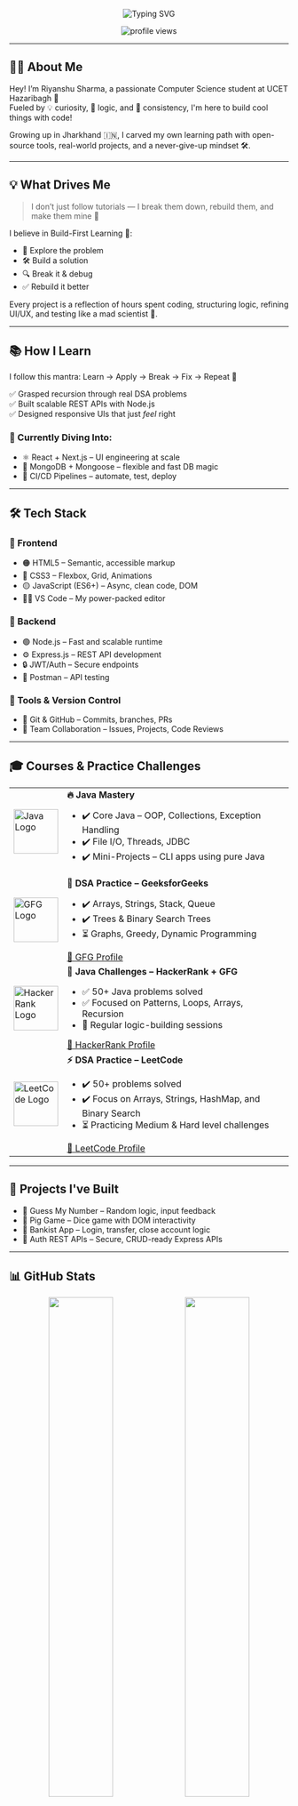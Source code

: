 <!-- 🚀 Welcome Banner -->
<p align="center">          
  <img 
    src="https://readme-typing-svg.herokuapp.com?font=JetBrains+Mono&weight=700&size=30&pause=1000&color=FF4C4C&center=true&vCenter=true&width=600&lines=Hey+there!+I’m+Riyanshu+Sharma+🎓;CSE+Student+@+UCET+Hazaribagh;Java+%26+DSA+Practitioner+🧠;Web+Dev+%2B+Cloud+Explorer+☁️;App+Development+Enthusiast+📱;Code.+Build.+Iterate.+Repeat+🔥"  
    alt="Typing SVG"     
  />
</p>  
        
<p align="center">
  <img src="https://komarev.com/ghpvc/?username=Riyanshu-256&label=Profile+Views&color=0e75b6&style=flat" alt="profile views" />
</p>                 
 
---

## 👨‍💻 About Me

Hey! I’m Riyanshu Sharma, a passionate Computer Science student at UCET Hazaribagh 🚀  
Fueled by 💡 curiosity, 🧠 logic, and 💪 consistency, I'm here to build cool things with code!

Growing up in Jharkhand 🇮🇳, I carved my own learning path with open-source tools, real-world projects, and a never-give-up mindset 🛠️.

---

## 💡 What Drives Me

> I don’t just follow tutorials — I break them down, rebuild them, and make them mine 🔁

I believe in Build-First Learning 🧪:
- 🧩 Explore the problem  
- 🛠️ Build a solution  
- 🔍 Break it & debug  
- ✅ Rebuild it better

Every project is a reflection of hours spent coding, structuring logic, refining UI/UX, and testing like a mad scientist 🧪.

---

## 📚 How I Learn

I follow this mantra: Learn → Apply → Break → Fix → Repeat 🔁

✅ Grasped recursion through real DSA problems  
✅ Built scalable REST APIs with Node.js  
✅ Designed responsive UIs that just *feel* right

### 🔭 Currently Diving Into:
- ⚛️ React + Next.js – UI engineering at scale  
- 🍃 MongoDB + Mongoose – flexible and fast DB magic  
- 🔁 CI/CD Pipelines – automate, test, deploy

---

## 🛠️ Tech Stack

### 🎨 Frontend
- 🟠 HTML5 – Semantic, accessible markup  
- 🔵 CSS3 – Flexbox, Grid, Animations  
- 🟡 JavaScript (ES6+) – Async, clean code, DOM  
- 🧑‍🎨 VS Code – My power-packed editor

### 🧠 Backend
- 🟢 Node.js – Fast and scalable runtime  
- ⚙️ Express.js – REST API development  
- 🔒 JWT/Auth – Secure endpoints  
- 🧪 Postman – API testing

### 🔧 Tools & Version Control
- 🐙 Git & GitHub – Commits, branches, PRs  
- 🤝 Team Collaboration – Issues, Projects, Code Reviews

---

## 🎓 Courses & Practice Challenges

<table>
  <tr>
    <td><img src="https://cdn.worldvectorlogo.com/logos/java-14.svg" alt="Java Logo" width="80" /></td>
    <td>
      <strong>🔥 Java Mastery</strong><br>
      <ul>
        <li>✔️ Core Java – OOP, Collections, Exception Handling</li>
        <li>✔️ File I/O, Threads, JDBC</li>
        <li>✔️ Mini-Projects – CLI apps using pure Java</li>
      </ul>
    </td>
  </tr>

  <tr>
    <td><img src="https://media.geeksforgeeks.org/wp-content/uploads/20230403183704/gfg_logo.png" alt="GFG Logo" width="80" /></td>
    <td>
      <strong>🧠 DSA Practice – GeeksforGeeks</strong><br>
      <ul>
        <li>✔️ Arrays, Strings, Stack, Queue</li>
        <li>✔️ Trees & Binary Search Trees</li>
        <li>⏳ Graphs, Greedy, Dynamic Programming</li>
      </ul>
      <a href="https://www.geeksforgeeks.org/user/riyans8254/" target="_blank">🔗 GFG Profile</a>
    </td>
  </tr>

  <tr>
    <td><img src="https://upload.wikimedia.org/wikipedia/commons/6/65/HackerRank_logo.png" alt="HackerRank Logo" width="80" /></td>
    <td>
      <strong>🧩 Java Challenges – HackerRank + GFG</strong><br>
      <ul>
        <li>✅ 50+ Java problems solved</li>
        <li>✅ Focused on Patterns, Loops, Arrays, Recursion</li>
        <li>🧠 Regular logic-building sessions</li>
      </ul>
      <a href="https://www.hackerrank.com/profile/riyanshu062" target="_blank">🔗 HackerRank Profile</a>
    </td>
  </tr>
  
  <tr>
    <td><img src="https://upload.wikimedia.org/wikipedia/commons/1/19/LeetCode_logo_black.png" alt="LeetCode Logo" width="80" /></td>
    <td>
      <strong>⚡ DSA Practice – LeetCode</strong><br>
      <ul>
        <li>✔️ 50+ problems solved</li>
        <li>✔️ Focus on Arrays, Strings, HashMap, and Binary Search</li>
        <li>⏳ Practicing Medium & Hard level challenges</li>
      </ul>
      <a href="https://leetcode.com/your-leetcode-username/" target="_blank">🔗 LeetCode Profile</a>
    </td>
  </tr>


</table>

---

## 🚀 Projects I've Built

- 🎲 Guess My Number – Random logic, input feedback  
- 🐷 Pig Game – Dice game with DOM interactivity  
- 🏦 Bankist App – Login, transfer, close account logic  
- 🔐 Auth REST APIs – Secure, CRUD-ready Express APIs

---

## 📊 GitHub Stats

<p align="center">
  <img src="https://github-readme-stats.vercel.app/api?username=Riyanshu-256&show_icons=true&theme=radical&hide_border=true" width="48%" />
  <img src="https://github-readme-streak-stats.herokuapp.com?user=Riyanshu-256&theme=radical&hide_border=true" width="48%" />
</p>
<p align="center">
  <img src="https://github-readme-stats.vercel.app/api/top-langs/?username=Riyanshu-256&layout=compact&theme=radical&hide_border=true" width="48%" />
</p>

<p align="center">
  <img src="https://github-readme-activity-graph.vercel.app/graph?username=Riyanshu-256&theme=react-dark" width="100%"/>
</p>

---

## 🎯 2024–25 Roadmap

- ✅ Java + OOP mastery  
- ✅ DSA (GFG) + Java challenges (HackerRank)  
- 🔐 Full-stack app security  
- ⚛️ Master React + Next.js  
- 🔧 Build real-world REST APIs  
- 🧪 Backend modularization + testing  
- 🚀 CI/CD deployment pipelines  
- 💼 Internship-ready portfolio  
- 🏆 2–3 Hackathons  
- 🌍 Open-source contributions  
- 📈 Always learning, always building

---

## 🤝 Let’s Connect!

<p align="center">
  <a href="https://github.com/Sharmariyanshuu"><img src="https://img.shields.io/badge/GitHub-181717?style=for-the-badge&logo=github&logoColor=white" /></a>
  <a href="https://linkedin.com/in/your-linkedin-username"><img src="https://img.shields.io/badge/LinkedIn-0A66C2?style=for-the-badge&logo=linkedin&logoColor=white" /></a>
</p>

---

## 💬 Final Words

Thanks for dropping by! 🙌  
Whether you're here to collaborate, learn, or explore — I'm always up for:
- 💻 Tech talk
- ⚙️ Building ideas
- 🐛 Debugging war stories

Let’s build something epic together! 🚀
